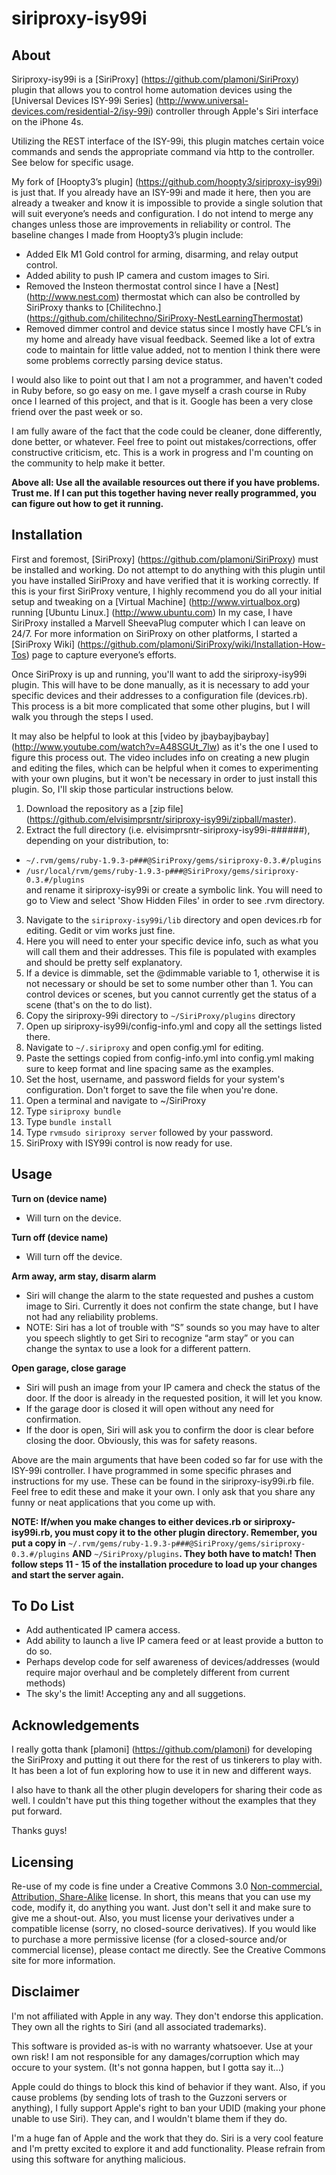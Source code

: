 siriproxy-isy99i
================

About
-----

Siriproxy-isy99i is a [SiriProxy] (https://github.com/plamoni/SiriProxy) plugin that allows you to control home automation devices using the [Universal Devices ISY-99i Series] (http://www.universal-devices.com/residential-2/isy-99i) controller through Apple's Siri interface on the iPhone 4s.

Utilizing the REST interface of the ISY-99i, this plugin matches certain voice commands and sends the appropriate command via http to the controller.  See below for specific usage.

My fork of [Hoopty3’s plugin] (https://github.com/hoopty3/siriproxy-isy99i) is just that.  If you already have an ISY-99i and made it here, then you are already a tweaker and know it is impossible to provide a single solution that will suit everyone’s needs and configuration.  I do not intend to merge any changes unless those are improvements in reliability or control. The baseline changes I made from Hoopty3’s plugin include:
- Added Elk M1 Gold control for arming, disarming, and relay output control.
- Added ability to push IP camera and custom images to Siri.     
- Removed the Insteon thermostat control since I have a [Nest] (http://www.nest.com) thermostat which can also be controlled by SiriProxy thanks to [Chilitechno.] (https://github.com/chilitechno/SiriProxy-NestLearningThermostat)
- Removed dimmer control and device status since I mostly have CFL’s in my home and already have visual feedback.  Seemed like a lot of extra code to maintain for little value added, not to mention I think there were some problems correctly parsing device status.    

I would also like to point out that I am not a programmer, and haven't coded in Ruby before, so go easy on me. I gave myself a crash course in Ruby once I learned of this project, and that is it.  Google has been a very close friend over the past week or so.

I am fully aware of the fact that the code could be cleaner, done differently, done better, or whatever.  Feel free to point out mistakes/corrections, offer constructive criticism, etc. This is a work in progress and I'm counting on the community to help make it better.

**Above all: Use all the available resources out there if you have problems.  Trust me.  If I can put this together having never really programmed, you can figure out how to get it running.**

Installation
------------

First and foremost, [SiriProxy] (https://github.com/plamoni/SiriProxy) must be installed and working.  Do not attempt to do anything with this plugin until you have installed SiriProxy and have verified that it is working correctly. If this is your first SiriProxy venture, I highly recommend you do all your initial setup and tweaking on a [Virtual Machine] (http://www.virtualbox.org) running [Ubuntu Linux.] (http://www.ubuntu.com) In my case, I have SiriProxy installed a Marvell SheevaPlug computer which I can leave on 24/7.   For more information on SiriProxy on other platforms, I started a [SiriProxy Wiki] (https://github.com/plamoni/SiriProxy/wiki/Installation-How-Tos) page to capture everyone’s efforts.  

Once SiriProxy is up and running, you'll want to add the siriproxy-isy99i plugin.  This will have to be done manually, as it is necessary to add your specific devices and their addresses to a configuration file (devices.rb).  This process is a bit more complicated that some other plugins, but I will walk you through the steps I used.  

It may also be helpful to look at this [video by jbaybayjbaybay] (http://www.youtube.com/watch?v=A48SGUt_7lw) as it's the one I used to figure this process out.  The video includes info on creating a new plugin and editing the files, which can be helpful when it comes to experimenting with your own plugins, but it won't be necessary in order to just install this plugin.  So, I'll skip those particular instructions below.

1.  Download the repository as a [zip file] (https://github.com/elvisimprsntr/siriproxy-isy99i/zipball/master).
2.  Extract the full directory (i.e. elvisimprsntr-siriproxy-isy99i-######), depending on your distribution, to:    
 - `~/.rvm/gems/ruby-1.9.3-p###@SiriProxy/gems/siriproxy-0.3.#/plugins`    
 - `/usr/local/rvm/gems/ruby-1.9.3-p###@SiriProxy/gems/siriproxy-0.3.#/plugins`   
and rename it siriproxy-isy99i or create a symbolic link. You will need to go to View and select 'Show Hidden Files' in order to see .rvm directory.
3.  Navigate to the `siriproxy-isy99i/lib` directory and open devices.rb for editing.  Gedit or vim works just fine.
4.  Here you will need to enter your specific device info, such as what you will call them and their addresses.  This file is populated with examples and should be pretty self explanatory.  
5.  If a device is dimmable, set the @dimmable variable to 1, otherwise it is not necessary or should be set to some number other than 1.  You can control devices or scenes, but you cannot currently get the status of a scene (that's on the to do list).
6.  Copy the siriproxy-99i directory to `~/SiriProxy/plugins` directory
7.  Open up siriproxy-isy99i/config-info.yml and copy all the settings listed there.
8.  Navigate to `~/.siriproxy` and open config.yml for editing.
9.  Paste the settings copied from config-info.yml into config.yml making sure to keep format and line spacing same as the examples.  
10. Set the host, username, and password fields for your system's configuration.  Don't forget to save the file when you're done.
11. Open a terminal and navigate to ~/SiriProxy
12. Type `siriproxy bundle` <enter>
13. Type `bundle install` <enter>
14. Type `rvmsudo siriproxy server` <enter> followed by your password.
15. SiriProxy with ISY99i control is now ready for use.

Usage
-----

**Turn on (device name)**

- Will turn on the device. 

**Turn off (device name)**

- Will turn off the device.

**Arm away, arm stay, disarm alarm**

- Siri will change the alarm to the state requested and pushes a custom image to Siri.  Currently it does not confirm the state change, but I have not had any reliability problems.
- NOTE: Siri has a lot of trouble with “S” sounds so you may have to alter you speech slightly to get Siri to recognize “arm stay” or you can change the syntax to use a look for a different pattern.  

**Open garage, close garage**

- Siri will push an image from your IP camera and check the status of the door.  If the door is already in the requested position, it will let you know.  
- If the garage door is closed it will open without any need for confirmation.
- If the door is open, Siri will ask you to confirm the door is clear before closing the door. Obviously, this was for safety reasons. 

Above are the main arguments that have been coded so far for use with the ISY-99i controller.  I have programmed in some specific phrases and instructions for my use.  These can be found in the siriproxy-isy99i.rb file.  Feel free to edit these and make it your own.  I only ask that you share any funny or neat applications that you come up with.

**NOTE: If/when you make changes to either devices.rb or siriproxy-isy99i.rb, you must copy it to the other plugin directory.  Remember, you put a copy in** `~/.rvm/gems/ruby-1.9.3-p###@SiriProxy/gems/siriproxy-0.3.#/plugins` **AND** `~/SiriProxy/plugins`**.  They both have to match!  Then follow steps 11 - 15 of the installation procedure to load up your changes and start the server again.**

To Do List
----------

- Add authenticated IP camera access.
- Add ability to launch a live IP camera feed or at least provide a button to do so.
- Perhaps develop code for self awareness of devices/addresses (would require major overhaul and be completely different from current methods)
- The sky's the limit!  Accepting any and all suggetions.

Acknowledgements
----------------

I really gotta thank [plamoni] (https://github.com/plamoni) for developing the SiriProxy and putting it out there for the rest of us tinkerers to play with.  It has been a lot of fun exploring how to use it in new and different ways.

I also have to thank all the other plugin developers for sharing their code as well.  I couldn't have put this thing together without the examples that they put forward.

Thanks guys!

Licensing
---------

Re-use of my code is fine under a Creative Commons 3.0 [Non-commercial, Attribution, Share-Alike](http://creativecommons.org/licenses/by-nc-sa/3.0/) license. In short, this means that you can use my code, modify it, do anything you want. Just don't sell it and make sure to give me a shout-out. Also, you must license your derivatives under a compatible license (sorry, no closed-source derivatives). If you would like to purchase a more permissive license (for a closed-source and/or commercial license), please contact me directly. See the Creative Commons site for more information.


Disclaimer
----------

I'm not affiliated with Apple in any way. They don't endorse this application. They own all the rights to Siri (and all associated trademarks). 

This software is provided as-is with no warranty whatsoever. Use at your own risk!  I am not responsible for any damages/corruption which may occure to your system.  (It's not gonna happen, but I gotta say it...)

Apple could do things to block this kind of behavior if they want. Also, if you cause problems (by sending lots of trash to the Guzzoni servers or anything), I fully support Apple's right to ban your UDID (making your phone unable to use Siri). They can, and I wouldn't blame them if they do.

I'm a huge fan of Apple and the work that they do. Siri is a very cool feature and I'm pretty excited to explore it and add functionality. Please refrain from using this software for anything malicious.

